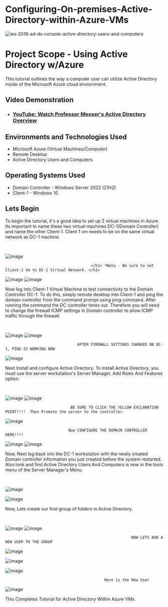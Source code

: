 # Configuring-On-premises-Active-Directory-within-Azure-VMs

![ws-2016-ad-ds-console-active-directory-users-and-computers](https://github.com/techwithterrence/Configuring-On-premises-Active-Directory-within-Azure-VMs/assets/174138674/24855568-ee52-49fc-a82b-569f5f93d26e)

<h1>Project Scope - Using Active Directory w/Azure</h1>
This tutorial outlines the way a computer user can utilize Active Directory inside of the 
Microsoft Azure cloud enviornment.<br />


<h2>Video Demonstration</h2>

- ### [YouTube: Watch Professor Messer's Active Directory Overview ](https://youtu.be/VLWt0-8BOV4?si=cbRf0qVTuvaHEolI)

<h2>Environments and Technologies Used</h2>

- Microsoft Azure (Virtual Machines/Computer)
- Remote Desktop
- Active Directory Users and Computers

<h2>Operating Systems Used </h2>

- Domain Controller - Windows Server 2022  </b> (21H2)
- Client-1 - Windows 10 

<h2>Lets Begin </h2>

<p>
    To begin the tutorial, it's a good idea to set up 2 virtual machines in Azure.  Its important to name these two virtual machines DC-1(Domain Controller) and name the other Client-1.  Client 1 vm needs to be on the same virtual network as DC-1 machine.
</p>
<br />

![image](https://github.com/techwithterrence/Configuring-On-premises-Active-Directory-within-Azure-VMs/assets/174138674/71ec7bc6-2053-496f-a976-887fab93236d)


                                          </h1> *Note - Be sure to set Client-1 Vm to DC-1 Virtual Network. </h1> 

                                                
![image](https://github.com/techwithterrence/Configuring-On-premises-Active-Directory-within-Azure-VMs/assets/174138674/4ce8d167-f80e-490f-a2cd-ce785b1b6ee8)
![image](https://github.com/techwithterrence/Configuring-On-premises-Active-Directory-within-Azure-VMs/assets/174138674/cda88a10-1c3c-46d3-9e90-2cc29ffe17d8)


<p>
    Now log into Client-1 Virtual Machine to test connectivity to the Domain Controller DC-1.  To do this, simply remote desktop into Client-1 and ping the domain 
  controller from the command prompt using ping command.  After running the command the DC controller times out.  Therefore you will need to change the firewall ICMP settings in Domain controller to allow ICMP traffic through the firewall.
</p>
<br />


![image](https://github.com/techwithterrence/Configuring-On-premises-Active-Directory-within-Azure-VMs/assets/174138674/17624636-a5c4-4664-b3d8-2640be9f93b9)
![image](https://github.com/techwithterrence/Configuring-On-premises-Active-Directory-within-Azure-VMs/assets/174138674/b0634dc9-9ed6-4834-9b9d-f24b5518f745)


                                    AFTER FIREWALL SETTINGS CHANGED ON DC-1, PING IS WORKING NOW



![image](https://github.com/techwithterrence/Configuring-On-premises-Active-Directory-within-Azure-VMs/assets/174138674/b3c34825-c014-43e3-9017-62c02e336d5d)

</p>
                               

</p>
<p>
     Next Install and configure Active Directory.  To Install Active Directory, you must use the server workstation's Server Manager, Add Roles And Features option.
</p>
<br />

![image](https://github.com/techwithterrence/Configuring-On-premises-Active-Directory-within-Azure-VMs/assets/174138674/f51ec641-d362-4e39-92c6-a1db70790e25)
![image](https://github.com/techwithterrence/Configuring-On-premises-Active-Directory-within-Azure-VMs/assets/174138674/67536173-9bdd-494f-ab44-88e6d8ed381c)

                                 BE SURE TO CLICK THE YELLOW EXCLAMATION POINT!!!!  Then Promote the server to the controller.
![image](https://github.com/techwithterrence/Configuring-On-premises-Active-Directory-within-Azure-VMs/assets/174138674/31b2f812-b5a6-4f04-9712-ad13f5abe574)

                                Now CONFIGURE THE DOMAIN CONTROLLER HERE!!!!

![image](https://github.com/techwithterrence/Configuring-On-premises-Active-Directory-within-Azure-VMs/assets/174138674/add61772-90c5-4e37-b3c4-febbef1c60ad)
![image](https://github.com/techwithterrence/Configuring-On-premises-Active-Directory-within-Azure-VMs/assets/174138674/7f595948-ca3e-4dea-95a2-7dbff84c6f30)



</p>
<p>
        Now, Next log back into the DC-1 workstation with the newly created Domain controller information you just created before the system restarted.
    Also look and find Active Directory Users And Computers is now in the tools menu of the Server Manager's Menu.  
</p>
<br />


![image](https://github.com/techwithterrence/Configuring-On-premises-Active-Directory-within-Azure-VMs/assets/174138674/51e04238-14e4-4de4-a65b-b09680795858)

                                                        
![image](https://github.com/techwithterrence/Configuring-On-premises-Active-Directory-within-Azure-VMs/assets/174138674/151f95af-7b72-4e84-91fd-08de256d2924)


</p>
<p>
    Now, Lets create our first group of folders in Active Directory.
</p>
<br />


![image](https://github.com/techwithterrence/Configuring-On-premises-Active-Directory-within-Azure-VMs/assets/174138674/92a616d1-8227-4b12-9663-2e905e602871)
![image](https://github.com/techwithterrence/Configuring-On-premises-Active-Directory-within-Azure-VMs/assets/174138674/4c6051b1-441d-43ae-b201-b77111e3fed5)


                                                            NOW LETS ADD A NEW USER TO THE GROUP

                                                            

![image](https://github.com/techwithterrence/Configuring-On-premises-Active-Directory-within-Azure-VMs/assets/174138674/e79db857-5c6d-465b-abcc-d5e54752effa)

![image](https://github.com/techwithterrence/Configuring-On-premises-Active-Directory-within-Azure-VMs/assets/174138674/0411b6ea-ede8-4def-9d7e-e5da8dfc1fac)

![image](https://github.com/techwithterrence/Configuring-On-premises-Active-Directory-within-Azure-VMs/assets/174138674/086b8560-f4ef-4b73-a193-9fd86a8a4c44)



                                                Here is the New User


![image](https://github.com/techwithterrence/Configuring-On-premises-Active-Directory-within-Azure-VMs/assets/174138674/354add33-ad04-4d39-863f-fa8701165c01)






</p>
<p>
        This Completes Tutorial for Active Directory Within Azure VMs.  
</p>
<br />
